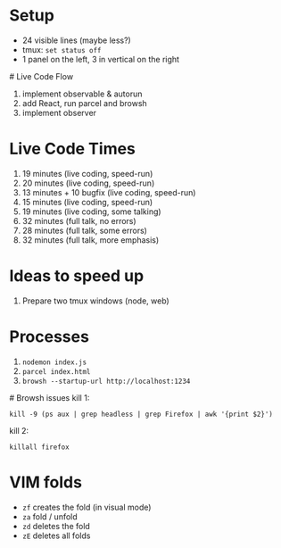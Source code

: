 # Setup
- 24 visible lines (maybe less?)
- tmux: `set status off`
- 1 panel on the left, 3 in vertical on the right

# Live Code Flow

1. implement observable & autorun
2. add React, run parcel and browsh
3. implement observer

# Live Code Times

1. 19 minutes (live coding, speed-run)
2. 20 minutes (live coding, speed-run)
3. 13 minutes + 10 bugfix (live coding, speed-run)
4. 15 minutes (live coding, speed-run)
5. 19 minutes (live coding, some talking)
6. 32 minutes (full talk, no errors)
7. 28 minutes (full talk, some errors)
8. 32 minutes (full talk, more emphasis)

# Ideas to speed up
1. Prepare two tmux windows (node, web)

# Processes
1. `nodemon index.js`
2. `parcel index.html`
3. `browsh --startup-url http://localhost:1234`

# Browsh issues
kill 1:
```
kill -9 (ps aux | grep headless | grep Firefox | awk '{print $2}')
```

kill 2:
```
killall firefox
```

# VIM folds
- `zf` creates the fold (in visual mode)
- `za` fold / unfold
- `zd` deletes the fold
- `zE` deletes all folds
